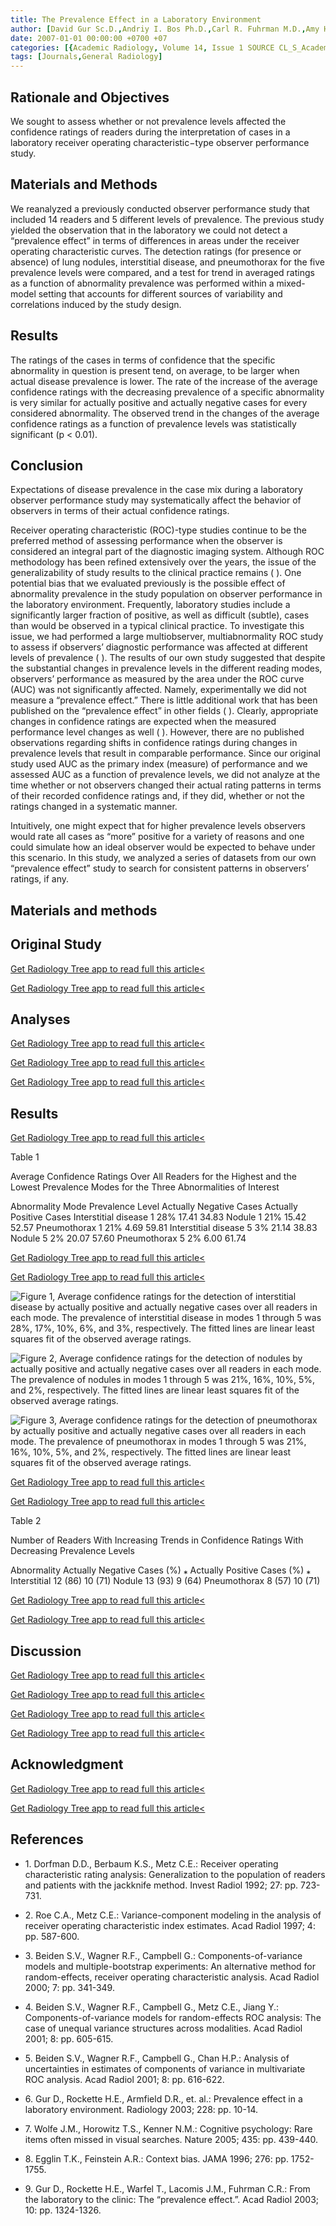 ```yaml
---
title: The Prevalence Effect in a Laboratory Environment
author: [David Gur Sc.D.,Andriy I. Bos Ph.D.,Carl R. Fuhrman M.D.,Amy H. Klym B.S.,Jill L. King M.S.,Howard E. Rockette Ph.D.]
date: 2007-01-01 00:00:00 +0700 +07
categories: [{Academic Radiology, Volume 14, Issue 1 SOURCE CL_S_AcademicRadiologyVolume14Issue1 1}]
tags: [Journals,General Radiology]
---
```

## Rationale and Objectives

We sought to assess whether or not prevalence levels affected the confidence ratings of readers during the interpretation of cases in a laboratory receiver operating characteristic−type observer performance study.

## Materials and Methods

We reanalyzed a previously conducted observer performance study that included 14 readers and 5 different levels of prevalence. The previous study yielded the observation that in the laboratory we could not detect a “prevalence effect” in terms of differences in areas under the receiver operating characteristic curves. The detection ratings (for presence or absence) of lung nodules, interstitial disease, and pneumothorax for the five prevalence levels were compared, and a test for trend in averaged ratings as a function of abnormality prevalence was performed within a mixed-model setting that accounts for different sources of variability and correlations induced by the study design.

## Results

The ratings of the cases in terms of confidence that the specific abnormality in question is present tend, on average, to be larger when actual disease prevalence is lower. The rate of the increase of the average confidence ratings with the decreasing prevalence of a specific abnormality is very similar for actually positive and actually negative cases for every considered abnormality. The observed trend in the changes of the average confidence ratings as a function of prevalence levels was statistically significant (p < 0.01).

## Conclusion

Expectations of disease prevalence in the case mix during a laboratory observer performance study may systematically affect the behavior of observers in terms of their actual confidence ratings.

Receiver operating characteristic (ROC)-type studies continue to be the preferred method of assessing performance when the observer is considered an integral part of the diagnostic imaging system. Although ROC methodology has been refined extensively over the years, the issue of the generalizability of study results to the clinical practice remains ( ). One potential bias that we evaluated previously is the possible effect of abnormality prevalence in the study population on observer performance in the laboratory environment. Frequently, laboratory studies include a significantly larger fraction of positive, as well as difficult (subtle), cases than would be observed in a typical clinical practice. To investigate this issue, we had performed a large multiobserver, multiabnormality ROC study to assess if observers’ diagnostic performance was affected at different levels of prevalence ( ). The results of our own study suggested that despite the substantial changes in prevalence levels in the different reading modes, observers’ performance as measured by the area under the ROC curve (AUC) was not significantly affected. Namely, experimentally we did not measure a “prevalence effect.” There is little additional work that has been published on the “prevalence effect” in other fields ( ). Clearly, appropriate changes in confidence ratings are expected when the measured performance level changes as well ( ). However, there are no published observations regarding shifts in confidence ratings during changes in prevalence levels that result in comparable performance. Since our original study used AUC as the primary index (measure) of performance and we assessed AUC as a function of prevalence levels, we did not analyze at the time whether or not observers changed their actual rating patterns in terms of their recorded confidence ratings and, if they did, whether or not the ratings changed in a systematic manner.

Intuitively, one might expect that for higher prevalence levels observers would rate all cases as “more” positive for a variety of reasons and one could simulate how an ideal observer would be expected to behave under this scenario. In this study, we analyzed a series of datasets from our own “prevalence effect” study to search for consistent patterns in observers’ ratings, if any.

## Materials and methods

## Original Study

[Get Radiology Tree app to read full this article<](https://clinicalpub.com/app)

[Get Radiology Tree app to read full this article<](https://clinicalpub.com/app)

## Analyses

[Get Radiology Tree app to read full this article<](https://clinicalpub.com/app)

[Get Radiology Tree app to read full this article<](https://clinicalpub.com/app)

[Get Radiology Tree app to read full this article<](https://clinicalpub.com/app)

## Results

[Get Radiology Tree app to read full this article<](https://clinicalpub.com/app)

Table 1


Average Confidence Ratings Over All Readers for the Highest and the Lowest Prevalence Modes for the Three Abnormalities of Interest


Abnormality Mode Prevalence Level Actually Negative Cases Actually Positive Cases Interstitial disease 1 28% 17.41 34.83 Nodule 1 21% 15.42 52.57 Pneumothorax 1 21% 4.69 59.81 Interstitial disease 5 3% 21.14 38.83 Nodule 5 2% 20.07 57.60 Pneumothorax 5 2% 6.00 61.74

[Get Radiology Tree app to read full this article<](https://clinicalpub.com/app)

[Get Radiology Tree app to read full this article<](https://clinicalpub.com/app)

![Figure 1, Average confidence ratings for the detection of interstitial disease by actually positive and actually negative cases over all readers in each mode. The prevalence of interstitial disease in modes 1 through 5 was 28%, 17%, 10%, 6%, and 3%, respectively. The fitted lines are linear least squares fit of the observed average ratings.](https://storage.googleapis.com/dl.dentistrykey.com/clinical/ThePrevalenceEffectinaLaboratoryEnvironment/0_1s20S1076633206005988.jpg)

![Figure 2, Average confidence ratings for the detection of nodules by actually positive and actually negative cases over all readers in each mode. The prevalence of nodules in modes 1 through 5 was 21%, 16%, 10%, 5%, and 2%, respectively. The fitted lines are linear least squares fit of the observed average ratings.](https://storage.googleapis.com/dl.dentistrykey.com/clinical/ThePrevalenceEffectinaLaboratoryEnvironment/1_1s20S1076633206005988.jpg)

![Figure 3, Average confidence ratings for the detection of pneumothorax by actually positive and actually negative cases over all readers in each mode. The prevalence of pneumothorax in modes 1 through 5 was 21%, 16%, 10%, 5%, and 2%, respectively. The fitted lines are linear least squares fit of the observed average ratings.](https://storage.googleapis.com/dl.dentistrykey.com/clinical/ThePrevalenceEffectinaLaboratoryEnvironment/2_1s20S1076633206005988.jpg)

[Get Radiology Tree app to read full this article<](https://clinicalpub.com/app)

[Get Radiology Tree app to read full this article<](https://clinicalpub.com/app)

Table 2


Number of Readers With Increasing Trends in Confidence Ratings With Decreasing Prevalence Levels


Abnormality Actually Negative Cases (%)  ⁎  Actually Positive Cases (%)  ⁎  Interstitial 12 (86) 10 (71) Nodule 13 (93) 9 (64) Pneumothorax 8 (57) 10 (71)

[Get Radiology Tree app to read full this article<](https://clinicalpub.com/app)

[Get Radiology Tree app to read full this article<](https://clinicalpub.com/app)

## Discussion

[Get Radiology Tree app to read full this article<](https://clinicalpub.com/app)

[Get Radiology Tree app to read full this article<](https://clinicalpub.com/app)

[Get Radiology Tree app to read full this article<](https://clinicalpub.com/app)

[Get Radiology Tree app to read full this article<](https://clinicalpub.com/app)

## Acknowledgment

[Get Radiology Tree app to read full this article<](https://clinicalpub.com/app)

[Get Radiology Tree app to read full this article<](https://clinicalpub.com/app)

## References

- 1\. Dorfman D.D., Berbaum K.S., Metz C.E.: Receiver operating characteristic rating analysis: Generalization to the population of readers and patients with the jackknife method. Invest Radiol 1992; 27: pp. 723-731.


- 2\. Roe C.A., Metz C.E.: Variance-component modeling in the analysis of receiver operating characteristic index estimates. Acad Radiol 1997; 4: pp. 587-600.


- 3\. Beiden S.V., Wagner R.F., Campbell G.: Components-of-variance models and multiple-bootstrap experiments: An alternative method for random-effects, receiver operating characteristic analysis. Acad Radiol 2000; 7: pp. 341-349.


- 4\. Beiden S.V., Wagner R.F., Campbell G., Metz C.E., Jiang Y.: Components-of-variance models for random-effects ROC analysis: The case of unequal variance structures across modalities. Acad Radiol 2001; 8: pp. 605-615.


- 5\. Beiden S.V., Wagner R.F., Campbell G., Chan H.P.: Analysis of uncertainties in estimates of components of variance in multivariate ROC analysis. Acad Radiol 2001; 8: pp. 616-622.


- 6\. Gur D., Rockette H.E., Armfield D.R., et. al.: Prevalence effect in a laboratory environment. Radiology 2003; 228: pp. 10-14.


- 7\. Wolfe J.M., Horowitz T.S., Kenner N.M.: Cognitive psychology: Rare items often missed in visual searches. Nature 2005; 435: pp. 439-440.


- 8\. Egglin T.K., Feinstein A.R.: Context bias. JAMA 1996; 276: pp. 1752-1755.


- 9\. Gur D., Rockette H.E., Warfel T., Lacomis J.M., Fuhrman C.R.: From the laboratory to the clinic: The “prevalence effect.”. Acad Radiol 2003; 10: pp. 1324-1326.